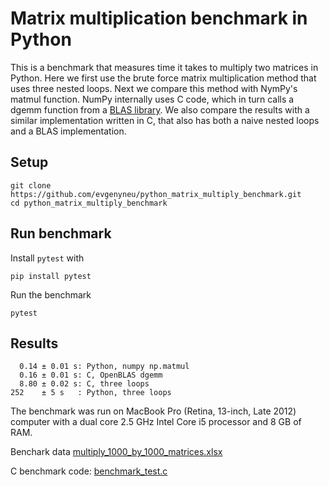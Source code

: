 # Matrix multiplication benchmark in Python

This is a benchmark that measures time it takes to multiply two matrices in Python. Here we first use the brute force matrix multiplication method that uses three nested loops. Next we compare this method with NymPy's matmul function. NumPy internally uses C code, which in turn calls a dgemm function from a [BLAS library](https://en.wikipedia.org/wiki/Basic_Linear_Algebra_Subprograms). We also compare the results with a similar implementation written in C, that also has both a naive nested loops and a BLAS implementation.

## Setup

```
git clone https://github.com/evgenyneu/python_matrix_multiply_benchmark.git
cd python_matrix_multiply_benchmark
```

## Run benchmark

Install `pytest` with

```
pip install pytest
```

Run the benchmark

```
pytest
```

## Results

```
  0.14 ± 0.01 s: Python, numpy np.matmul
  0.16 ± 0.01 s: C, OpenBLAS dgemm
  8.80 ± 0.02 s: C, three loops
252    ± 5 s   : Python, three loops
```

The benchmark was run on MacBook Pro (Retina, 13-inch, Late 2012) computer with a dual core 2.5 GHz Intel Core i5 processor and 8 GB of RAM.

Benchark data [multiply_1000_by_1000_matrices.xlsx](https://github.com/evgenyneu/image_compressor_c/blob/master/benchmark/multiply_1000_by_1000_matrices.xlsx)

C benchmark code: [benchmark_test.c](https://github.com/evgenyneu/image_compressor_c/blob/master/src/benchmark_test.c)
